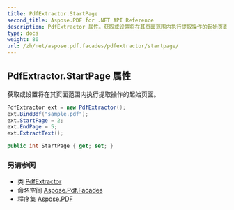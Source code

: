 ```yaml
---
title: PdfExtractor.StartPage
second_title: Aspose.PDF for .NET API Reference
description: PdfExtractor 属性。获取或设置将在其页面范围内执行提取操作的起始页面
type: docs
weight: 80
url: /zh/net/aspose.pdf.facades/pdfextractor/startpage/
---
```

## PdfExtractor.StartPage 属性

获取或设置将在其页面范围内执行提取操作的起始页面。

```csharp
PdfExtractor ext = new PdfExtractor();
ext.BindBdf("sample.pdf");
ext.StartPage = 2;
ext.EndPage = 5;
ext.ExtractText();
```

```csharp
public int StartPage { get; set; }
```

### 另请参阅

* 类 [PdfExtractor](../)
* 命名空间 [Aspose.Pdf.Facades](../../../aspose.pdf.facades/)
* 程序集 [Aspose.PDF](../../../)